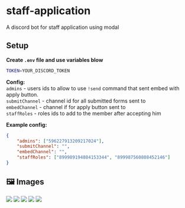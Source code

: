 # staff-application
A discord bot for staff application using modal


## Setup

**Create `.env` file and use variables blow**
```bash
TOKEN=YOUR_DISCORD_TOKEN
```

**Config:**
<br>
`admins` - users ids to allow to use `!send` command that sent embed with apply button.
<br>
`submitChannel` - channel id for all submitted forms sent to
<br>
`embedChannel` - channel if for apply button sent to
<br>
`staffRoles` - roles ids to add to the member after accepting him

**Example config:**
```json
{
    "admins": ["596227913209217024"],
    "submitChannel": "",
    "embedChannel": "",
    "staffRoles": ["899989194884153344", "899987560808452146"]
}
```

## 🖼 Images
<img src="https://cdn.discordapp.com/attachments/885108288566493206/963158677123104848/unknown.png">
<img src="https://cdn.discordapp.com/attachments/885108288566493206/961014577485713428/2.png">
<img src="https://cdn.discordapp.com/attachments/885108288566493206/961014577485713428/2.png">
<img src="https://cdn.discordapp.com/attachments/885108288566493206/961014803642601513/unknown.png">
<img src="https://cdn.discordapp.com/attachments/885108288566493206/961014932256735292/unknown.png">
